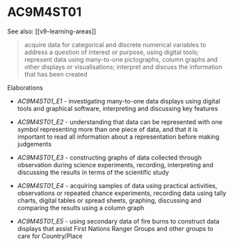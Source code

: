 
# AC9M4ST01 

See also: [[v9-learning-areas]]

> acquire data for categorical and discrete numerical variables to address a question of interest or purpose, using digital tools; represent data using many-to-one pictographs, column graphs and other displays or visualisations; interpret and discuss the information that has been created

Elaborations


- _AC9M4ST01_E1_ - investigating many-to-one data displays using digital tools and graphical software, interpreting and discussing key features

- _AC9M4ST01_E2_ - understanding that data can be represented with one symbol representing more than one piece of data, and that it is important to read all information about a representation before making judgements

- _AC9M4ST01_E3_ - constructing graphs of data collected through observation during science experiments, recording, interpreting and discussing the results in terms of the scientific study

- _AC9M4ST01_E4_ - acquiring samples of data using practical activities, observations or repeated chance experiments, recording data using tally charts, digital tables or spread sheets, graphing, discussing and comparing the results using a column graph

- _AC9M4ST01_E5_ - using secondary data of fire burns to construct data displays that assist First Nations Ranger Groups and other groups to care for Country/Place
